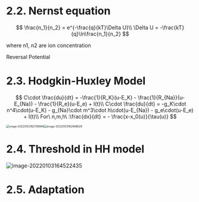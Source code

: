 # 2.2. Nernst equation

$$
\frac{n_1}{n_2} = e^{-\frac{q}{kT}\Delta U}\\
\Delta U = -\frac{kT}{q}\ln\frac{n_1}{n_2}
$$

where n1, n2 are ion concentration

Reversal Potential



# 2.3. Hodgkin-Huxley Model

$$
C\cdot \frac{du}{dt} = -\frac{1}{R_K}(u-E_K) - \frac{1}{R_{Na}}(u-E_{Na}) - \frac{1}{R_e}(u-E_e) + I(t)\\
C\cdot \frac{du}{dt} = -g_K\cdot n^4\cdot(u-E_K) - g_{Na}\cdot m^3\cdot h\cdot(u-E_{Na}) - g_e\cdot(u-E_e) + I(t)\\
For\ n,m,h\  :\frac{dx}{dt} = - \frac{x-x_0(u)}{\tau(u)}
$$

<img src="C:\Users\maxyc\AppData\Roaming\Typora\typora-user-images\image-20220103162708949.png" alt="image-20220103162708949" style="zoom:50%;" /><img src="C:\Users\maxyc\AppData\Roaming\Typora\typora-user-images\image-20220103162948829.png" alt="image-20220103162948829" style="zoom:50%;" />



# 2.4. Threshold in HH model

![image-20220103164522435](C:\Users\maxyc\AppData\Roaming\Typora\typora-user-images\image-20220103164522435.png)





# 2.5. Adaptation

